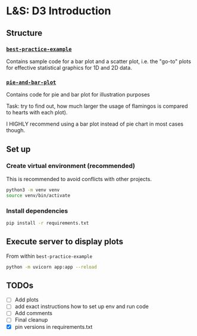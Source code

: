 # L&S: D3 Introduction 

## Structure
### [`best-practice-example`](best-practice-example) 
Contains sample code for a bar plot and a scatter plot, i.e. the "go-to" plots for effective statistical graphics for 1D and 2D data.

### [`pie-and-bar-plot`](pie-and-bar-plot) 
Contains code for pie and bar plot for illustration purposes

Task: try to find out, how much larger the usage of flamingos is compared to hearts with each plot). 

I HIGHLY recommend using a bar plot instead of pie chart in most cases though.


## Set up
### Create virtual environment (recommended)
This is recommended to avoid conflicts with other projects.
```bash
python3 -m venv venv
source venv/bin/activate
```

### Install dependencies
```bash
pip install -r requirements.txt
```

## Execute server to display plots
From within `best-practice-example`
```bash
python -m uvicorn app:app --reload
```



## TODOs
- [ ] Add plots
- [ ] add exact instructions how to set up env and run code
- [ ] Add comments
- [ ] Final cleanup
- [x] pin versions in requirements.txt
